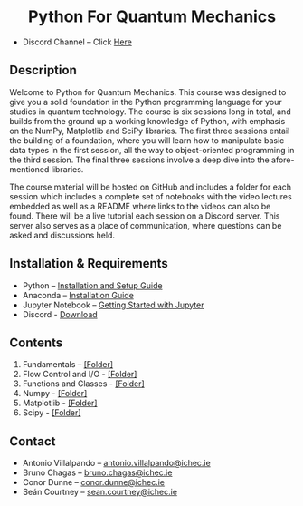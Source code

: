# <center> Python For Quantum Mechanics </center>

- Discord Channel – Click [Here](https://discord.com)


## Description
Welcome to Python for Quantum Mechanics. This course was designed to give you a solid foundation in the Python programming language for your studies in quantum technology. The course is six sessions long in total, and builds from the ground up a working knowledge of Python, with emphasis on the NumPy, Matplotlib and SciPy libraries. The first three sessions entail the building of a foundation, where you will learn how to manipulate basic data types in the first session, all the way to object-oriented programming in the third session. The final three sessions involve a deep dive into the afore-mentioned libraries.

The course material will be hosted on GitHub and includes a folder for each session which includes a complete set of notebooks with the video lectures embedded as well as a README where links to the videos can also be found. There will be a live tutorial each session on a Discord server. This server also serves as a place of communication, where questions can be asked and discussions held.

## Installation & Requirements
- Python – [Installation and Setup Guide](https://realpython.com/installing-python/)
- Anaconda – [Installation Guide]( https://docs.anaconda.com/anaconda/install/)
- Jupyter Notebook – [Getting Started with Jupyter](https://jupyter.org/install.html)
- Discord - [Download](https://discord.com/download)



## Contents
1. Fundamentals – [[Folder]](PyQM_Session_1/  )
2. Flow Control and I/O - [[Folder]](PyQM_Session_2/  )
3. Functions and Classes - [[Folder]](PyQM_Session_3/  )
4. Numpy - [[Folder]](PyQM_Session_4/  )
5. Matplotlib - [[Folder]](PyQM_Session_5/  )
6. Scipy - [[Folder]](PyQM_Session_6/  )


## Contact
- Antonio Villalpando – <antonio.villalpando@ichec.ie>
- Bruno Chagas – <bruno.chagas@ichec.ie>
- Conor Dunne – <conor.dunne@ichec.ie>
- Seán Courtney – <sean.courtney@ichec.ie>